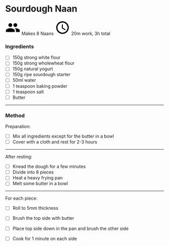 # Sourdough Naan

![People Icon](/static/icons/people.svg) Makes 8 Naans
![Clock Icon](/static/icons/clock.svg) 20m work, 3h total

### Ingredients

- [ ] 150g strong white flour
- [ ] 150g strong wholewheat flour
- [ ] 150g natural yogurt
- [ ] 150g ripe sourdough starter
- [ ] 50ml water
- [ ] 1 teaspoon baking powder
- [ ] 1 teaspoon salt
- [ ] Butter

---
### Method

Preparation:

- [ ] Mix all ingredients except for the butter in a bowl
- [ ] Cover with a cloth and rest for 2-3 hours

---
After resting:

- [ ] Knead the dough for a few minutes
- [ ] Divide into 8 pieces
- [ ] Heat a heavy frying pan
- [ ] Melt some butter in a bowl

---
For each piece:

- [ ] Roll to 5mm thickness
- [ ] Brush the top side with butter
- [ ] Place top side down in the pan and brush the other side
- [ ] Cook for 1 minute on each side

